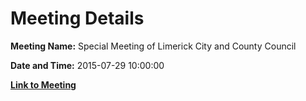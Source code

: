 # Meeting Details

**Meeting Name:** Special Meeting of Limerick City and County Council

**Date and Time:** 2015-07-29 10:00:00

**[Link to Meeting](https://www.limerick.ie/council/whats-on/special-meeting-limerick-city-and-county-council-15)**
